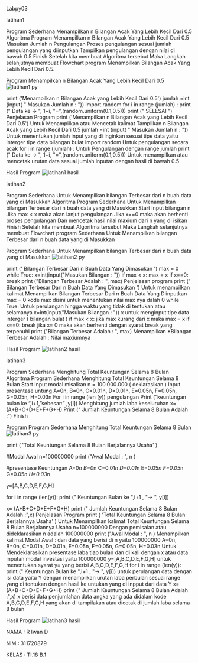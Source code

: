 Labpy03

latihan1

Program Sederhana Menampilkan n Bilangan Acak Yang Lebih Kecil Dari 0.5
Algoritma Program Menampilkan n Bilangan Acak Yang Lebih Kecil Dari 0.5
Masukan Jumlah n Pengulangan
Proses pengulangan sesuai jumlah pengulangan yang diinputkan
Tampilkan pengulangan dengan nilai di bawah 0.5
Finish
Setelah kita membuat Algoritma tersebut Maka Langkah selanjutnya membuat Flowchart program Menampilkan Bilangan Acak Yang Lebih Kecil Dari 0.5.

Program Menampilkan n Bilangan Acak Yang Lebih Kecil Dari 0.5
![latihan1 py](https://user-images.githubusercontent.com/46879070/53289111-1a8bd480-37c4-11e9-86c7-0f1476fabc43.png)




print ('Menampilkan n Bilangan Acak yang Lebih Kecil Dari 0.5')
jumlah =int (input( " Masukan Jumlah n : "))
import random
for i in range (jumlah) :
    print (" Data ke -> ", 1+i, "=",(random.uniform(0.1,0.5)))
print ("  SELESAI  ")
Penjelasan Program
print ('Menampilkan n Bilangan Acak yang Lebih Kecil Dari 0.5') Untuk Menampilkan atau Mencetak kalimat Tampilkan n Bilangan Acak yang Lebih Kecil Dari 0.5
jumlah =int (input( " Masukan Jumlah n : ")) Untuk menentukan jumlah input yang di inginkan sesuai tipe data yaitu interger tipe data bilangan bulat
import random Untuk pengulangan secara acak
for i in range (jumlah) : Untuk Pengulangan dengan range jumlah
print (" Data ke -> ", 1+i, "=",(random.uniform(0.1,0.5))) Untuk menampilkan atau mencetak urutan data sesuai jumlah inputan dengan hasil di bawah 0.5

Hasil Program
![latihan1 hasil](https://user-images.githubusercontent.com/46879070/53289113-27102d00-37c4-11e9-868b-cfdf24c1c3f7.png)






latihan2


Program Sederhana Untuk Menampilkan bilangan Terbesar dari n buah data yang di Masukkan
Algoritma Program Sederhana Untuk Menampilkan bilangan Terbesar dari n buah data yang di Masukkan
Start
input bilangan n
Jika max < x maka akan lanjut pengulangan
Jika x==0 maka akan berhenti proses pengulangan
Dan mencetak hasil nilai maxium dari n yang di isikan
Finish
Setelah kita membuat Algoritma tersebut Maka Langkah selanjutnya membuat Flowchart program Sederhana Untuk Menampilkan bilangan Terbesar dari n buah data yang di Masukkan


Program Sederhana Untuk Menampilkan bilangan Terbesar dari n buah data yang di Masukkan
![latihan2 py](https://user-images.githubusercontent.com/46879070/53289116-31cac200-37c4-11e9-812a-bc786b5da56e.png)



print (' Bilangan Terbesar Dari n Buah Data Yang Dimasukan ')
max = 0
while True:
    x=int(input("Masukan Bilangan : "))
    if max < x:
        max = x
    if x==0:
        break
print ("Bilangan Terbesar Adalah : ", max)
Penjelasan program
print (' Bilangan Terbesar Dari n Buah Data Yang Dimasukan ') Untuk menampilkan kalimat Menampilkan Bilangan Terbesar Dari n Buah Data Yang Diinputkan
max = 0 kode max disini untuk menentukan nilai max nya dalah 0
while True: Untuk perulangan hingga waktu yang tidak di tentukan atau selamanya
x=int(input("Masukan Bilangan : ")) x untuk menginput tipe data interger ( bilangan bulat )
if max < x: jika max kurang dari x maka max = x
if x==0: break jika x= 0 maka akan berhenti dengan syarat break yang terpenuhi
print ("Bilangan Terbesar Adalah : ", max) Menampilkan *Bilangan Terbesar Adalah : Nilai maxiumnya

Hasil Program
![latihan2 hasil](https://user-images.githubusercontent.com/46879070/53289117-33948580-37c4-11e9-970d-86b985af16d7.png)





latihan3


Program Sederhana Menghitung Total Keuntungan Selama 8 Bulan
Algoritma Program Sederhana Menghitung Total Keuntungan Selama 8 Bulan
Start
Input modal misalkan n = 100.000.000 ( deklarasikan )
Input presentase untung A=0n, B=0n, C=0.01n, D=0.01n, E=0.05n, F=0.05n, G=0.05n, H=0.03n
For i in range (len (y)) pengulangan
Print (“keuntungan bulan ke “,i+1,”sebesar:” ,y[i])
Menghitung jumlah laba keseluruhan x= (A+B+C+D+E+F+G+H)
Print (“ Jumlah Keuntungan Selama 8 Bulan Adalah :”)
Finish


Program Program Sederhana Menghitung Total Keuntungan Selama 8 Bulan
![latihan3 py](https://user-images.githubusercontent.com/46879070/53289118-35f6df80-37c4-11e9-9cb8-c431a8b16650.png)




print ( 'Total Keuntungan Selama 8 Bulan Berjalannya Usaha' )

#Modal Awal
n=100000000
print ("Awal Modal : ", n )

#presentase Keuntungan
A=0*n
B=0*n
C=0.01*n
D=0.01*n
E=0.05*n
F=0.05*n
G=0.05*n
H=0.03*n

y=[A,B,C,D,E,F,G,H]

for i in range (len(y)):
    print (" Keuntungan Bulan ke ",i+1 , "-> ", y[i])

x= (A+B+C+D+E+F+G+H)
print (" Jumlah Keuntungan Selama 8 Bulan Adalah :",x)
Penjelasan Program
print ( 'Total Keuntungan Selama 8 Bulan Berjalannya Usaha' ) Untuk Menampilkan kalimat Total Keuntungan Selama 8 Bulan Berjalannya Usaha
n=100000000 Dengan pemisalan atau dideklarasikan n adalah 100000000
print ("Awal Modal : ", n ) Menampilkan kalimat Modal Awal : dan data yang berisi di n yaitu 100000000
A=0n, B=0n, C=0.01n, D=0.01n, E=0.05n, F=0.05n, G=0.05n, H=0.03n Untuk Mendeklarasikan presentase laba tiap bulan dan di kali dengan x atau data inputan modal investasi yaitu 100000000
y=[A,B,C,D,E,F,G,H] untuk menentukan syarat y= yang berisi A,B,C,D,E,F,G,H
for i in range (len(y)): print (" Keuntungan Bulan ke ",i+1 , "-> ", y[i]) untuk perulangan data dengan isi data yaitu Y dengan menampilkan urutan laba perbulan sesuai range yang di tentukan dengan hasil ke untukan yang di inpput dari data Y
x= (A+B+C+D+E+F+G+H) print (" Jumlah Keuntungan Selama 8 Bulan Adalah :",x) x berisi data penjumlahan data angka yang ada didalam kode A,B,C,D,E,F,G,H yang akan di tampilakan atau dicetak di jumlah laba selama 8 bulan


Hasil Program
![latihan3 hasil](https://user-images.githubusercontent.com/46879070/53289119-37280c80-37c4-11e9-9409-3cfe2c6b4607.png)








NAMA : R Iwan D

NIM : 311720879

KELAS : TI.18 B.1

